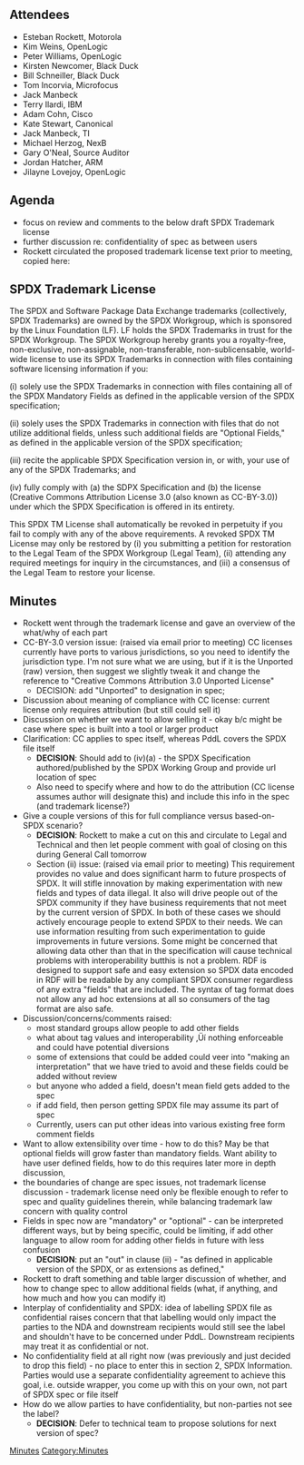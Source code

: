 ## Attendees

  - Esteban Rockett, Motorola
  - Kim Weins, OpenLogic
  - Peter Williams, OpenLogic
  - Kirsten Newcomer, Black Duck
  - Bill Schneiller, Black Duck
  - Tom Incorvia, Microfocus
  - Jack Manbeck
  - Terry Ilardi, IBM
  - Adam Cohn, Cisco
  - Kate Stewart, Canonical
  - Jack Manbeck, TI
  - Michael Herzog, NexB
  - Gary O'Neal, Source Auditor
  - Jordan Hatcher, ARM
  - Jilayne Lovejoy, OpenLogic

## Agenda

  - focus on review and comments to the below draft SPDX Trademark
    license
  - further discussion re: confidentiality of spec as between users
  - Rockett circulated the proposed trademark license text prior to
    meeting, copied here:

## SPDX Trademark License

The SPDX and Software Package Data Exchange trademarks (collectively,
SPDX Trademarks) are owned by the SPDX Workgroup, which is sponsored by
the Linux Foundation (LF). LF holds the SPDX Trademarks in trust for the
SPDX Workgroup. The SPDX Workgroup hereby grants you a royalty-free,
non-exclusive, non-assignable, non-transferable, non-sublicensable,
world-wide license to use its SPDX Trademarks in connection with files
containing software licensing information if you:

(i) solely use the SPDX Trademarks in connection with files containing
all of the SPDX Mandatory Fields as defined in the applicable version of
the SPDX specification;

(ii) solely uses the SPDX Trademarks in connection with files that do
not utilize additional fields, unless such additional fields are
"Optional Fields‚" as defined in the applicable version of the SPDX
specification;

(iii) recite the applicable SPDX Specification version in, or with, your
use of any of the SPDX Trademarks; and

(iv) fully comply with (a) the SDPX Specification and (b) the license
(Creative Commons Attribution License 3.0 (also known as CC-BY-3.0))
under which the SPDX Specification is offered in its entirety.

This SPDX TM License shall automatically be revoked in perpetuity if you
fail to comply with any of the above requirements. A revoked SPDX TM
License may only be restored by (i) you submitting a petition for
restoration to the Legal Team of the SPDX Workgroup (Legal Team), (ii)
attending any required meetings for inquiry in the circumstances, and
(iii) a consensus of the Legal Team to restore your license.

## Minutes

  - Rockett went through the trademark license and gave an overview of
    the what/why of each part
  - CC-BY-3.0 version issue: (raised via email prior to meeting) CC
    licenses currently have ports to various jurisdictions, so you need
    to identify the jurisdiction type. I'm not sure what we are using,
    but if it is the Unported (raw) version, then suggest we slightly
    tweak it and change the reference to "Creative Commons Attribution
    3.0 Unported License"
      - DECISION: add "Unported" to designation in spec;
  - Discussion about meaning of compliance with CC license: current
    license only requires attribution (but still could sell it)
  - Discussion on whether we want to allow selling it - okay b/c might
    be case where spec is built into a tool or larger product
  - Clarification: CC applies to spec itself, whereas PddL covers the
    SPDX file itself
      - **DECISION**: Should add to (iv)(a) - the SPDX Specification
        authored/published by the SPDX Working Group and provide url
        location of spec
      - Also need to specify where and how to do the attribution (CC
        license assumes author will designate this) and include this
        info in the spec (and trademark license?)
  - Give a couple versions of this for full compliance versus
    based-on-SPDX scenario?
      - **DECISION**: Rockett to make a cut on this and circulate to
        Legal and Technical and then let people comment with goal of
        closing on this during General Call tomorrow
      - Section (ii) issue: (raised via email prior to meeting) This
        requirement provides no value and does significant harm to
        future prospects of SPDX. It will stifle innovation by making
        experimentation with new fields and types of data illegal. It
        also will drive people out of the SPDX community if they have
        business requirements that not meet by the current version of
        SPDX. In both of these cases we should actively encourage people
        to extend SPDX to their needs. We can use information resulting
        from such experimentation to guide improvements in future
        versions. Some might be concerned that allowing data other than
        that in the specification will cause technical problems with
        interoperability butthis is not a problem. RDF is designed to
        support safe and easy extension so SPDX data encoded in RDF will
        be readable by any compliant SPDX consumer regardless of any
        extra "fields" that are included. The syntax of tag format does
        not allow any ad hoc extensions at all so consumers of the tag
        format are also safe.
  - Discussion/concerns/comments raised:
      - most standard groups allow people to add other fields
      - what about tag values and interoperability ‚Üí nothing
        enforceable and could have potential diversions
      - some of extensions that could be added could veer into "making
        an interpretation" that we have tried to avoid and these fields
        could be added without review
      - but anyone who added a field, doesn't mean field gets added to
        the spec
      - if add field, then person getting SPDX file may assume its part
        of spec
      - Currently, users can put other ideas into various existing free
        form comment fields
  - Want to allow extensibility over time - how to do this? May be that
    optional fields will grow faster than mandatory fields. Want ability
    to have user defined fields‚ how to do this requires later more in
    depth discussion‚
  - the boundaries of change are spec issues, not trademark license
    discussion - trademark license need only be flexible enough to refer
    to spec and quality guidelines therein, while balancing trademark
    law concern with quality control
  - Fields in spec now are "mandatory" or "optional" - can be
    interpreted different ways, but by being specific, could be
    limiting, if add other language to allow room for adding other
    fields in future with less confusion
      - **DECISION**: put an "out" in clause (ii) - "as defined in
        applicable version of the SPDX‚ or as extensions as defined‚"
  - Rockett to draft something and table larger discussion of whether,
    and how to change spec to allow additional fields (what, if
    anything, and how much and how you can modify it)
  - Interplay of confidentiality and SPDX: idea of labelling SPDX file
    as confidential raises concern that that labelling would only impact
    the parties to the NDA and downstream recipients would still see the
    label and shouldn't have to be concerned under PddL. Downstream
    recipients may treat it as confidential or not.
  - No confidentiality field at all right now (was previously and just
    decided to drop this field) - no place to enter this in section 2,
    SPDX Information. Parties would use a separate confidentiality
    agreement to achieve this goal, i.e. outside wrapper, you come up
    with this on your own, not part of SPDX spec or file itself
  - How do we allow parties to have confidentiality, but non-parties not
    see the label?
      - **DECISION**: Defer to technical team to propose solutions for
        next version of spec?

[Minutes](Category:Legal "wikilink")
[Category:Minutes](Category:Minutes "wikilink")
